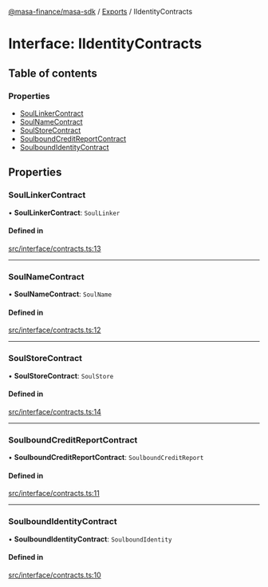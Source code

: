 [@masa-finance/masa-sdk](../README.md) / [Exports](../modules.md) / IIdentityContracts

# Interface: IIdentityContracts

## Table of contents

### Properties

- [SoulLinkerContract](IIdentityContracts.md#soullinkercontract)
- [SoulNameContract](IIdentityContracts.md#soulnamecontract)
- [SoulStoreContract](IIdentityContracts.md#soulstorecontract)
- [SoulboundCreditReportContract](IIdentityContracts.md#soulboundcreditreportcontract)
- [SoulboundIdentityContract](IIdentityContracts.md#soulboundidentitycontract)

## Properties

### SoulLinkerContract

• **SoulLinkerContract**: `SoulLinker`

#### Defined in

[src/interface/contracts.ts:13](https://github.com/masa-finance/masa-sdk/blob/137ba2f/src/interface/contracts.ts#L13)

___

### SoulNameContract

• **SoulNameContract**: `SoulName`

#### Defined in

[src/interface/contracts.ts:12](https://github.com/masa-finance/masa-sdk/blob/137ba2f/src/interface/contracts.ts#L12)

___

### SoulStoreContract

• **SoulStoreContract**: `SoulStore`

#### Defined in

[src/interface/contracts.ts:14](https://github.com/masa-finance/masa-sdk/blob/137ba2f/src/interface/contracts.ts#L14)

___

### SoulboundCreditReportContract

• **SoulboundCreditReportContract**: `SoulboundCreditReport`

#### Defined in

[src/interface/contracts.ts:11](https://github.com/masa-finance/masa-sdk/blob/137ba2f/src/interface/contracts.ts#L11)

___

### SoulboundIdentityContract

• **SoulboundIdentityContract**: `SoulboundIdentity`

#### Defined in

[src/interface/contracts.ts:10](https://github.com/masa-finance/masa-sdk/blob/137ba2f/src/interface/contracts.ts#L10)
